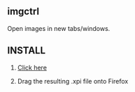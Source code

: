 imgctrl
-------

Open images in new tabs/windows.


INSTALL
-------

1. [Click here][latest]

2. Drag the resulting .xpi file onto Firefox

[latest]: https://github.com/xvzf/imgctrl/raw/master/builds/imgctrl-latest.xpi
